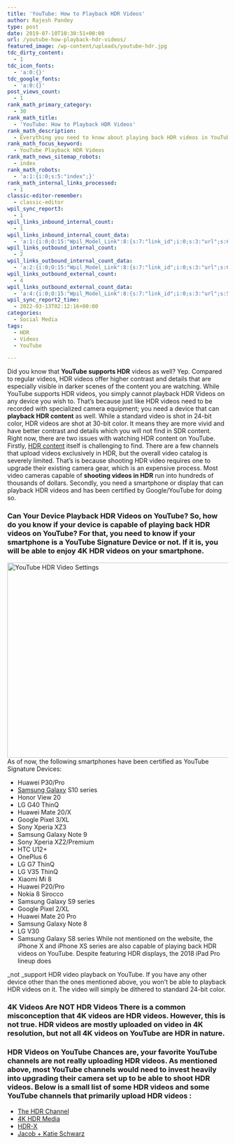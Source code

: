 ```yaml
---
title: 'YouTube: How to Playback HDR Videos'
author: Rajesh Pandey
type: post
date: 2019-07-10T10:30:51+00:00
url: /youtube-how-playback-hdr-videos/
featured_image: /wp-content/uploads/youtube-hdr.jpg
tdc_dirty_content:
  - 1
tdc_icon_fonts:
  - 'a:0:{}'
tdc_google_fonts:
  - 'a:0:{}'
post_views_count:
  - 1
rank_math_primary_category:
  - 30
rank_math_title:
  - 'YouTube: How to Playback HDR Videos'
rank_math_description:
  - Everything you need to know about playing back HDR videos in YouTube on your Android device, iPhone, iPad, PC, laptop, or any other device.
rank_math_focus_keyword:
  - YouTube Playback HDR Videos
rank_math_news_sitemap_robots:
  - index
rank_math_robots:
  - 'a:1:{i:0;s:5:"index";}'
rank_math_internal_links_processed:
  - 1
classic-editor-remember:
  - classic-editor
wpil_sync_report3:
  - 1
wpil_links_inbound_internal_count:
  - 1
wpil_links_inbound_internal_count_data:
  - 'a:1:{i:0;O:15:"Wpil_Model_Link":8:{s:7:"link_id";i:0;s:3:"url";s:61:"https://www.technetguide.com/youtube-how-playback-hdr-videos/";s:4:"host";s:16:"technetguide.com";s:8:"internal";b:1;s:4:"post";O:15:"Wpil_Model_Post":9:{s:2:"id";s:4:"9584";s:5:"title";N;s:4:"type";s:4:"post";s:6:"status";N;s:7:"content";N;s:5:"links";N;s:4:"slug";N;s:6:"clicks";N;s:8:"position";N;}s:6:"anchor";s:27:"enable you to watch videos ";s:15:"added_by_plugin";b:0;s:8:"location";s:7:"content";}}'
wpil_links_outbound_internal_count:
  - 2
wpil_links_outbound_internal_count_data:
  - 'a:2:{i:0;O:15:"Wpil_Model_Link":8:{s:7:"link_id";i:0;s:3:"url";s:64:"https://www.technetguide.com/how-to-stream-4k-videos-on-netflix/";s:4:"host";s:16:"technetguide.com";s:8:"internal";b:1;s:4:"post";O:15:"Wpil_Model_Post":9:{s:2:"id";i:31;s:5:"title";N;s:4:"type";s:4:"post";s:6:"status";N;s:7:"content";N;s:5:"links";N;s:4:"slug";N;s:6:"clicks";N;s:8:"position";N;}s:6:"anchor";s:11:"HDR content";s:15:"added_by_plugin";b:0;s:8:"location";s:7:"content";}i:1;O:15:"Wpil_Model_Link":8:{s:7:"link_id";i:0;s:3:"url";s:67:"https://www.technetguide.com/six-best-cases-for-galaxy-a52-a52s-5g/";s:4:"host";s:16:"technetguide.com";s:8:"internal";b:1;s:4:"post";O:15:"Wpil_Model_Post":9:{s:2:"id";i:11978;s:5:"title";N;s:4:"type";s:4:"post";s:6:"status";N;s:7:"content";N;s:5:"links";N;s:4:"slug";N;s:6:"clicks";N;s:8:"position";N;}s:6:"anchor";s:14:"Samsung Galaxy";s:15:"added_by_plugin";b:0;s:8:"location";s:7:"content";}}'
wpil_links_outbound_external_count:
  - 4
wpil_links_outbound_external_count_data:
  - 'a:4:{i:0;O:15:"Wpil_Model_Link":8:{s:7:"link_id";i:0;s:3:"url";s:56:"https://www.youtube.com/channel/UCve7_yAZHFNipzeAGBI5t9g";s:4:"host";s:11:"youtube.com";s:8:"internal";b:0;s:4:"post";N;s:6:"anchor";s:15:"The HDR Channel";s:15:"added_by_plugin";b:0;s:8:"location";s:7:"content";}i:1;O:15:"Wpil_Model_Link":8:{s:7:"link_id";i:0;s:3:"url";s:56:"https://www.youtube.com/channel/UC5z5Pc2YXDPHTF1VdFP4oFw";s:4:"host";s:11:"youtube.com";s:8:"internal";b:0;s:4:"post";N;s:6:"anchor";s:12:"4K HDR Media";s:15:"added_by_plugin";b:0;s:8:"location";s:7:"content";}i:2;O:15:"Wpil_Model_Link":8:{s:7:"link_id";i:0;s:3:"url";s:42:"https://www.youtube.com/user/TribalCulture";s:4:"host";s:11:"youtube.com";s:8:"internal";b:0;s:4:"post";N;s:6:"anchor";s:5:"HDR-X";s:15:"added_by_plugin";b:0;s:8:"location";s:7:"content";}i:3;O:15:"Wpil_Model_Link":8:{s:7:"link_id";i:0;s:3:"url";s:41:"https://www.youtube.com/user/jacobschwarz";s:4:"host";s:11:"youtube.com";s:8:"internal";b:0;s:4:"post";N;s:6:"anchor";s:21:"Jacob + Katie Schwarz";s:15:"added_by_plugin";b:0;s:8:"location";s:7:"content";}}'
wpil_sync_report2_time:
  - 2022-03-13T02:12:16+00:00
categories:
  - Social Media
tags:
  - HDR
  - Videos
  - YouTube

---
```

Did you know that **YouTube supports HDR** videos as well? Yep. Compared to regular videos, HDR videos offer higher contrast and details that are especially visible in darker scenes of the content you are watching. While YouTube supports HDR videos, you simply cannot playback HDR Videos on any device you wish to. That&#8217;s because just like HDR videos need to be recorded with specialized camera equipment; you need a device that can **playback HDR content** as well. While a standard video is shot in 24-bit color, HDR videos are shot at 30-bit color. It means they are more vivid and have better contrast and details which you will not find in SDR content. Right now, there are two issues with watching HDR content on YouTube. Firstly, [HDR content][1] itself is challenging to find. There are a few channels that upload videos exclusively in HDR, but the overall video catalog is severely limited. That&#8217;s is because shooting HDR video requires one to upgrade their existing camera gear, which is an expensive process. Most video cameras capable of **shooting videos in HDR** run into hundreds of thousands of dollars. Secondly, you need a smartphone or display that can playback HDR videos and has been certified by Google/YouTube for doing so. 

### Can Your Device Playback HDR Videos on YouTube? So, how do you know if your device is capable of playing back HDR videos on YouTube? For that, you need to know if your smartphone is a YouTube Signature Device or not. If it is, you will be able to enjoy 4K HDR videos on your smartphone. 

<img decoding="async" loading="lazy" class="aligncenter wp-image-526 size-large" title="YouTube Playback HDR Videos" src="https://www.technetguide.com/wp-content/uploads/youtube-hdr-video-settings-600x446.jpg" alt="YouTube HDR Video Settings" width="600" height="446" srcset="https://www.technetguide.com/wp-content/uploads/youtube-hdr-video-settings-600x446.jpg 600w, https://www.technetguide.com/wp-content/uploads/youtube-hdr-video-settings-300x223.jpg 300w, https://www.technetguide.com/wp-content/uploads/youtube-hdr-video-settings-768x571.jpg 768w, https://www.technetguide.com/wp-content/uploads/youtube-hdr-video-settings-80x60.jpg 80w, https://www.technetguide.com/wp-content/uploads/youtube-hdr-video-settings-265x198.jpg 265w, https://www.technetguide.com/wp-content/uploads/youtube-hdr-video-settings-696x518.jpg 696w, https://www.technetguide.com/wp-content/uploads/youtube-hdr-video-settings-1068x795.jpg 1068w, https://www.technetguide.com/wp-content/uploads/youtube-hdr-video-settings-565x420.jpg 565w, https://www.technetguide.com/wp-content/uploads/youtube-hdr-video-settings.jpg 1500w" sizes="(max-width: 600px) 100vw, 600px" /> As of now, the following smartphones have been certified as YouTube Signature Devices: 

  * Huawei P30/Pro
  * [Samsung Galaxy][2] S10 series
  * Honor View 20
  * LG G40 ThinQ
  * Huawei Mate 20/X
  * Google Pixel 3/XL
  * Sony Xperia XZ3
  * Samsung Galaxy Note 9
  * Sony Xperia XZ2/Premium
  * HTC U12+
  * OnePlus 6
  * LG G7 ThinQ
  * LG V35 ThinQ
  * Xiaomi Mi 8
  * Huawei P20/Pro
  * Nokia 8 Sirocco
  * Samsung Galaxy S9 series
  * Google Pixel 2/XL
  * Huawei Mate 20 Pro
  * Samsung Galaxy Note 8
  * LG V30
  * Samsung Galaxy S8 series While not mentioned on the website, the iPhone X and iPhone XS series are also capable of playing back HDR videos on YouTube. Despite featuring HDR displays, the 2018 iPad Pro lineup does 

_not _support HDR video playback on YouTube. If you have any other device other than the ones mentioned above, you won&#8217;t be able to playback HDR videos on it. The video will simply be dithered to standard 24-bit color. 

### 4K Videos Are NOT HDR Videos There is a common misconception that 4K videos are HDR videos. However, this is not true. HDR videos are mostly uploaded on video in 4K resolution, but not all 4K videos on YouTube are HDR in nature. 

### HDR Videos on YouTube Chances are, your favorite YouTube channels are not really uploading HDR videos. As mentioned above, most YouTube channels would need to invest heavily into upgrading their camera set up to be able to shoot HDR videos. Below is a small list of some HDR videos and some YouTube channels that primarily upload HDR videos : 

  * <a href="https://www.youtube.com/channel/UCve7_yAZHFNipzeAGBI5t9g" target="_blank" rel="noopener noreferrer">The HDR Channel</a>
  * <a href="https://www.youtube.com/channel/UC5z5Pc2YXDPHTF1VdFP4oFw" target="_blank" rel="noopener noreferrer">4K HDR Media</a>
  * <a href="https://www.youtube.com/user/TribalCulture" target="_blank" rel="noopener noreferrer">HDR-X</a>
  * [Jacob + Katie Schwarz][3]

 [1]: https://www.technetguide.com/how-to-stream-4k-videos-on-netflix/
 [2]: https://www.technetguide.com/six-best-cases-for-galaxy-a52-a52s-5g/
 [3]: https://www.youtube.com/user/jacobschwarz